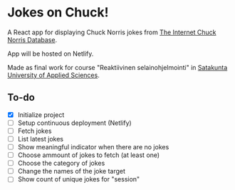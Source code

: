 # Jokes on Chuck!

A React app for displaying Chuck Norris jokes from [The Internet Chuck Norris Database](http://www.icndb.com).

App will be hosted on Netlify.

Made as final work for course "Reaktiivinen selainohjelmointi" in [Satakunta University of Applied Sciences](https://www.samk.fi/en/).

## To-do

- [x] Initialize project
- [ ] Setup continuous deployment (Netlify)
- [ ] Fetch jokes
- [ ] List latest jokes
- [ ] Show meaningful indicator when there are no jokes
- [ ] Choose ammount of jokes to fetch (at least one)
- [ ] Choose the category of jokes
- [ ] Change the names of the joke target
- [ ] Show count of unique jokes for "session"
